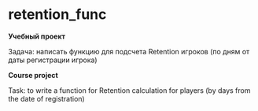 # retention_func


**Учебный проект**

Задача: написать функцию для подсчета Retention игроков (по дням от даты регистрации игрока)


**Course project**

Task: to write a function for Retention calculation for players (by days from the date of registration)
